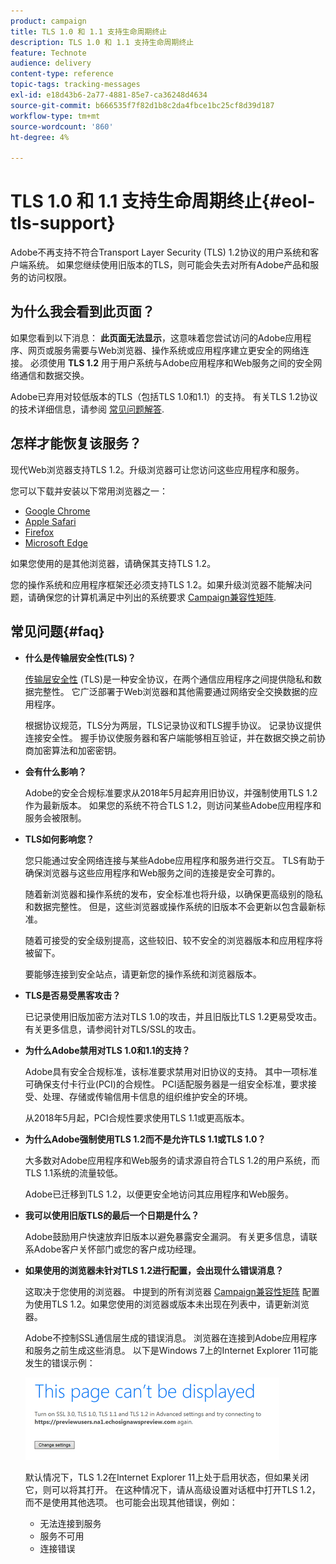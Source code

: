 ```yaml
---
product: campaign
title: TLS 1.0 和 1.1 支持生命周期终止
description: TLS 1.0 和 1.1 支持生命周期终止
feature: Technote
audience: delivery
content-type: reference
topic-tags: tracking-messages
exl-id: e18d43b6-2a77-4881-85e7-ca36248d4634
source-git-commit: b666535f7f82d1b8c2da4fbce1bc25cf8d39d187
workflow-type: tm+mt
source-wordcount: '860'
ht-degree: 4%

---
```


# TLS 1.0 和 1.1 支持生命周期终止{#eol-tls-support}



Adobe不再支持不符合Transport Layer Security (TLS) 1.2协议的用户系统和客户端系统。 如果您继续使用旧版本的TLS，则可能会失去对所有Adobe产品和服务的访问权限。

## 为什么我会看到此页面？

如果您看到以下消息： **此页面无法显示**，这意味着您尝试访问的Adobe应用程序、网页或服务需要与Web浏览器、操作系统或应用程序建立更安全的网络连接。 必须使用 **TLS 1.2** 用于用户系统与Adobe应用程序和Web服务之间的安全网络通信和数据交换。

Adobe已弃用对较低版本的TLS（包括TLS 1.0和1.1）的支持。 有关TLS 1.2协议的技术详细信息，请参阅 [常见问题解答](#faq).

## 怎样才能恢复该服务？

现代Web浏览器支持TLS 1.2。升级浏览器可让您访问这些应用程序和服务。

您可以下载并安装以下常用浏览器之一：

* [Google Chrome](https://www.google.com/chrome/)
* [Apple Safari](https://www.apple.com/safari/)
* [Firefox](https://www.mozilla.org/en-US/firefox/new/)
* [Microsoft Edge](https://www.microsoft.com/en-us/edge)

如果您使用的是其他浏览器，请确保其支持TLS 1.2。

您的操作系统和应用程序框架还必须支持TLS 1.2。如果升级浏览器不能解决问题，请确保您的计算机满足中列出的系统要求 [Campaign兼容性矩阵](../../rn/using/compatibility-matrix.md).

## 常见问题{#faq}

* **什么是传输层安全性(TLS)？**

  [传输层安全性](https://en.wikipedia.org/wiki/Transport_Layer_Security) (TLS)是一种安全协议，在两个通信应用程序之间提供隐私和数据完整性。 它广泛部署于Web浏览器和其他需要通过网络安全交换数据的应用程序。

  根据协议规范，TLS分为两层，TLS记录协议和TLS握手协议。 记录协议提供连接安全性。 握手协议使服务器和客户端能够相互验证，并在数据交换之前协商加密算法和加密密钥。

* **会有什么影响？**

  Adobe的安全合规标准要求从2018年5月起弃用旧协议，并强制使用TLS 1.2作为最新版本。 如果您的系统不符合TLS 1.2，则访问某些Adobe应用程序和服务会被限制。

* **TLS如何影响您？**

  您只能通过安全网络连接与某些Adobe应用程序和服务进行交互。 TLS有助于确保浏览器与这些应用程序和Web服务之间的连接是安全可靠的。

  随着新浏览器和操作系统的发布，安全标准也将升级，以确保更高级别的隐私和数据完整性。 但是，这些浏览器或操作系统的旧版本不会更新以包含最新标准。

  随着可接受的安全级别提高，这些较旧、较不安全的浏览器版本和应用程序将被留下。

  要能够连接到安全站点，请更新您的操作系统和浏览器版本。

* **TLS是否易受黑客攻击？**

  已记录使用旧版加密方法对TLS 1.0的攻击，并且旧版比TLS 1.2更易受攻击。有关更多信息，请参阅针对TLS/SSL的攻击。

* **为什么Adobe禁用对TLS 1.0和1.1的支持？**

  Adobe具有安全合规标准，该标准要求禁用对旧协议的支持。 其中一项标准可确保支付卡行业(PCI)的合规性。 PCI适配服务器是一组安全标准，要求接受、处理、存储或传输信用卡信息的组织维护安全的环境。

  从2018年5月起，PCI合规性要求使用TLS 1.1或更高版本。

* **为什么Adobe强制使用TLS 1.2而不是允许TLS 1.1或TLS 1.0？**

  大多数对Adobe应用程序和Web服务的请求源自符合TLS 1.2的用户系统，而TLS 1.1系统的流量较低。

  Adobe已迁移到TLS 1.2，以便更安全地访问其应用程序和Web服务。

* **我可以使用旧版TLS的最后一个日期是什么？**

  Adobe鼓励用户快速放弃旧版本以避免暴露安全漏洞。 有关更多信息，请联系Adobe客户关怀部门或您的客户成功经理。

* **如果使用的浏览器未针对TLS 1.2进行配置，会出现什么错误消息？**

  这取决于您使用的浏览器。 中提到的所有浏览器 [Campaign兼容性矩阵](../../rn/using/compatibility-matrix.md) 配置为使用TLS 1.2。如果您使用的浏览器或版本未出现在列表中，请更新浏览器。

  Adobe不控制SSL通信层生成的错误消息。 浏览器在连接到Adobe应用程序和服务之前生成这些消息。 以下是Windows 7上的Internet Explorer 11可能发生的错误示例：

  ![](assets/do-not-translate/page-not-displayed.png)

  默认情况下，TLS 1.2在Internet Explorer 11上处于启用状态，但如果关闭它，则可以将其打开。 在这种情况下，请从高级设置对话框中打开TLS 1.2，而不是使用其他选项。 也可能会出现其他错误，例如：

   * 无法连接到服务
   * 服务不可用
   * 连接错误
